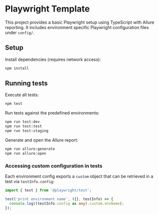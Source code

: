 # Playwright Template

This project provides a basic Playwright setup using TypeScript with Allure reporting.
It includes environment specific Playwright configuration files under `config/`.

## Setup

Install dependencies (requires network access):

```bash
npm install
```

## Running tests

Execute all tests:

```bash
npm test
```

Run tests against the predefined environments:

```bash
npm run test:dev
npm run test:test
npm run test:staging
```

Generate and open the Allure report:

```bash
npm run allure:generate
npm run allure:open
```

### Accessing custom configuration in tests

Each environment config exports a `custom` object that can be retrieved in a
test via `testInfo.config`:

```ts
import { test } from '@playwright/test';

test('print environment name', ({}, testInfo) => {
  console.log((testInfo.config as any).custom.envName);
});
```

